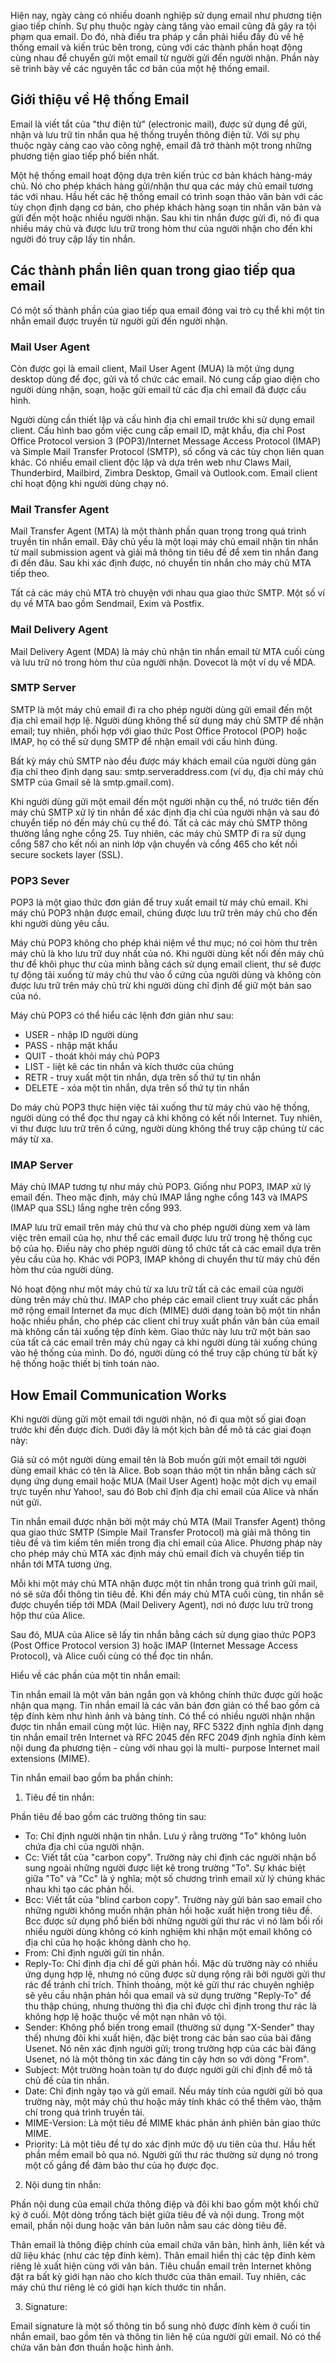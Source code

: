 Hiện nay, ngày càng có nhiều doanh nghiệp sử dụng email như phương tiện giao tiếp chính. Sự phụ thuộc ngày càng tăng vào email cũng đã gây ra tội phạm qua email. Do đó, nhà điều tra pháp y cần phải hiểu đầy đủ về hệ thống email và kiến trúc bên trong, cùng với các thành phần hoạt động cùng nhau để chuyển gửi một email từ người gửi đến người nhận. Phần này sẽ trình bày về các nguyên tắc cơ bản của một hệ thống email.


## Giới thiệu về Hệ thống Email

Email là viết tắt của "thư điện tử" (electronic mail), được sử dụng để gửi, nhận và lưu trữ tin nhắn qua hệ thống truyền thông điện tử. Với sự phụ thuộc ngày càng cao vào công nghệ, email đã trở thành một trong những phương tiện giao tiếp phổ biến nhất.

Một hệ thống email hoạt động dựa trên kiến trúc cơ bản khách hàng-máy chủ. Nó cho phép khách hàng gửi/nhận thư qua các máy chủ email tương tác với nhau. Hầu hết các hệ thống email có trình soạn thảo văn bản với các tùy chọn định dạng cơ bản, cho phép khách hàng soạn tin nhắn văn bản và gửi đến một hoặc nhiều người nhận. Sau khi tin nhắn được gửi đi, nó đi qua nhiều máy chủ và được lưu trữ trong hòm thư của người nhận cho đến khi người đó truy cập lấy tin nhắn.

## Các thành phần liên quan trong giao tiếp qua email

Có một số thành phần của giao tiếp qua email đóng vai trò cụ thể khi một tin nhắn email được truyền từ người gửi đến người nhận.

### Mail User Agent

Còn được gọi là email client, Mail User Agent (MUA) là một ứng dụng desktop dùng để đọc, gửi và tổ chức các email. Nó cung cấp giao diện cho người dùng nhận, soạn, hoặc gửi email từ các địa chỉ email đã được cấu hình.

Người dùng cần thiết lập và cấu hình địa chỉ email trước khi sử dụng email client. Cấu hình bao gồm việc cung cấp email ID, mật khẩu, địa chỉ Post Office Protocol version 3 (POP3)/Internet Message Access Protocol (IMAP) và Simple Mail Transfer Protocol (SMTP), số cổng và các tùy chọn liên quan khác. Có nhiều email client độc lập và dựa trên web như Claws Mail, Thunderbird, Mailbird, Zimbra Desktop, Gmail và Outlook.com. Email client chỉ hoạt động khi người dùng chạy nó.

### Mail Transfer Agent

Mail Transfer Agent (MTA) là một thành phần quan trọng trong quá trình truyền tin nhắn email. Đây chủ yếu là một loại máy chủ email nhận tin nhắn từ mail submission agent và giải mã thông tin tiêu đề để xem tin nhắn đang đi đến đâu. Sau khi xác định được, nó chuyển tin nhắn cho máy chủ MTA tiếp theo.

Tất cả các máy chủ MTA trò chuyện với nhau qua giao thức SMTP. Một số ví dụ về MTA bao gồm Sendmail, Exim và Postfix.

### Mail Delivery Agent

Mail Delivery Agent (MDA) là máy chủ nhận tin nhắn email từ MTA cuối cùng và lưu trữ nó trong hòm thư của người nhận. Dovecot là một ví dụ về MDA.

### SMTP Server

SMTP là một máy chủ email đi ra cho phép người dùng gửi email đến một địa chỉ email hợp lệ. Người dùng không thể sử dụng máy chủ SMTP để nhận email; tuy nhiên, phối hợp với giao thức Post Office Protocol (POP) hoặc IMAP, họ có thể sử dụng SMTP để nhận email với cấu hình đúng.

Bất kỳ máy chủ SMTP nào đều được máy khách email của người dùng gán địa chỉ theo định dạng sau: smtp.serveraddress.com (ví dụ, địa chỉ máy chủ SMTP của Gmail sẽ là smtp.gmail.com).

Khi người dùng gửi một email đến một người nhận cụ thể, nó trước tiên đến máy chủ SMTP xử lý tin nhắn để xác định địa chỉ của người nhận và sau đó chuyển tiếp nó đến máy chủ cụ thể đó. Tất cả các máy chủ SMTP thông thường lắng nghe cổng 25. Tuy nhiên, các máy chủ SMTP đi ra sử dụng cổng 587 cho kết nối an ninh lớp vận chuyển và cổng 465 cho kết nối secure sockets layer (SSL).

### POP3 Sever

POP3 là một giao thức đơn giản để truy xuất email từ máy chủ email. Khi máy chủ POP3 nhận được email, chúng được lưu trữ trên máy chủ cho đến khi người dùng yêu cầu.

Máy chủ POP3 không cho phép khái niệm về thư mục; nó coi hòm thư trên máy chủ là kho lưu trữ duy nhất của nó. Khi người dùng kết nối đến máy chủ thư để khôi phục thư của mình bằng cách sử dụng email client, thư sẽ được tự động tải xuống từ máy chủ thư vào ổ cứng của người dùng và không còn được lưu trữ trên máy chủ trừ khi người dùng chỉ định để giữ một bản sao của nó.

Máy chủ POP3 có thể hiểu các lệnh đơn giản như sau:
- USER - nhập ID người dùng
- PASS - nhập mật khẩu
- QUIT - thoát khỏi máy chủ POP3
- LIST - liệt kê các tin nhắn và kích thước của chúng
- RETR - truy xuất một tin nhắn, dựa trên số thứ tự tin nhắn
- DELETE - xóa một tin nhắn, dựa trên số thứ tự tin nhắn

Do máy chủ POP3 thực hiện việc tải xuống thư từ máy chủ vào hệ thống, người dùng có thể đọc thư ngay cả khi không có kết nối Internet. Tuy nhiên, vì thư được lưu trữ trên ổ cứng, người dùng không thể truy cập chúng từ các máy từ xa.

### IMAP Server

Máy chủ IMAP tương tự như máy chủ POP3. Giống như POP3, IMAP xử lý email đến. Theo mặc định, máy chủ IMAP lắng nghe cổng 143 và IMAPS (IMAP qua SSL) lắng nghe trên cổng 993.

IMAP lưu trữ email trên máy chủ thư và cho phép người dùng xem và làm việc trên email của họ, như thể các email được lưu trữ trong hệ thống cục bộ của họ. Điều này cho phép người dùng tổ chức tất cả các email dựa trên yêu cầu của họ. Khác với POP3, IMAP không di chuyển thư từ máy chủ đến hòm thư của người dùng.

Nó hoạt động như một máy chủ từ xa lưu trữ tất cả các email của người dùng trên máy chủ thư. IMAP cho phép các email client truy xuất các phần mở rộng email Internet đa mục đích (MIME) dưới dạng toàn bộ một tin nhắn hoặc nhiều phần, cho phép các client chỉ truy xuất phần văn bản của email mà không cần tải xuống tệp đính kèm. Giao thức này lưu trữ một bản sao của tất cả các email trên máy chủ ngay cả khi người dùng tải xuống chúng vào hệ thống của mình. Do đó, người dùng có thể truy cập chúng từ bất kỳ hệ thống hoặc thiết bị tính toán nào.

## How Email Communication Works

Khi người dùng gửi một email tới người nhận, nó đi qua một số giai đoạn trước khi đến được đích. Dưới đây là một kịch bản để mô tả các giai đoạn này:

Giả sử có một người dùng email tên là Bob muốn gửi một email tới người dùng email khác có tên là Alice. Bob soạn thảo một tin nhắn bằng cách sử dụng ứng dụng email hoặc MUA (Mail User Agent) hoặc một dịch vụ email trực tuyến như Yahoo!, sau đó Bob chỉ định địa chỉ email của Alice và nhấn nút gửi.

Tin nhắn email được nhận bởi một máy chủ MTA (Mail Transfer Agent) thông qua giao thức SMTP (Simple Mail Transfer Protocol) mà giải mã thông tin tiêu đề và tìm kiếm tên miền trong địa chỉ email của Alice. Phương pháp này cho phép máy chủ MTA xác định máy chủ email đích và chuyển tiếp tin nhắn tới MTA tương ứng.

Mỗi khi một máy chủ MTA nhận được một tin nhắn trong quá trình gửi mail, nó sẽ sửa đổi thông tin tiêu đề. Khi đến máy chủ MTA cuối cùng, tin nhắn sẽ được chuyển tiếp tới MDA (Mail Delivery Agent), nơi nó được lưu trữ trong hộp thư của Alice.

Sau đó, MUA của Alice sẽ lấy tin nhắn bằng cách sử dụng giao thức POP3 (Post Office Protocol version 3) hoặc IMAP (Internet Message Access Protocol), và Alice cuối cùng có thể đọc tin nhắn.

Hiểu về các phần của một tin nhắn email:

Tin nhắn email là một văn bản ngắn gọn và không chính thức được gửi hoặc nhận qua mạng. Tin nhắn email là các văn bản đơn giản có thể bao gồm cả tệp đính kèm như hình ảnh và bảng tính. Có thể có nhiều người nhận nhận được tin nhắn email cùng một lúc.
Hiện nay, RFC 5322 định nghĩa định dạng tin nhắn email trên Internet và RFC 2045 đến RFC 2049 định nghĩa đính kèm nội dung đa phương tiện - cùng với nhau gọi là multi-
purpose Internet mail extensions (MIME).

Tin nhắn email bao gồm ba phần chính:

1. Tiêu đề tin nhắn:

Phần tiêu đề bao gồm các trường thông tin sau:
- To: Chỉ định người nhận tin nhắn. Lưu ý rằng trường "To" không luôn chứa địa chỉ của người nhận.
- Cc: Viết tắt của "carbon copy". Trường này chỉ định các người nhận bổ sung ngoài những người được liệt kê trong trường "To". Sự khác biệt giữa "To" và "Cc" là ý nghĩa; một số chương trình email xử lý chúng khác nhau khi tạo các phản hồi.
- Bcc: Viết tắt của "blind carbon copy". Trường này gửi bản sao email cho những người không muốn nhận phản hồi hoặc xuất hiện trong tiêu đề. Bcc được sử dụng phổ biến bởi những người gửi thư rác vì nó làm bối rối nhiều người dùng không có kinh nghiệm khi nhận một email không có địa chỉ của họ hoặc không dành cho họ.
- From: Chỉ định người gửi tin nhắn.
- Reply-To: Chỉ định địa chỉ để gửi phản hồi. Mặc dù trường này có nhiều ứng dụng hợp lệ, nhưng nó cũng được sử dụng rộng rãi bởi người gửi thư rác để tránh chỉ trích. Thỉnh thoảng, một kẻ gửi thư rác chuyên nghiệp sẽ yêu cầu nhận phản hồi qua email và sử dụng trường "Reply-To" để thu thập chúng, nhưng thường thì địa chỉ được chỉ định trong thư rác là không hợp lệ hoặc thuộc về một nạn nhân vô tội.
- Sender: Không phổ biến trong email (thường sử dụng "X-Sender" thay thế) nhưng đôi khi xuất hiện, đặc biệt trong các bản sao của bài đăng Usenet. Nó nên xác định người gửi; trong trường hợp của các bài đăng Usenet, nó là một thông tin xác đáng tin cậy hơn so với dòng "From".
- Subject: Một trường hoàn toàn tự do được người gửi chỉ định để mô tả chủ đề của tin nhắn.
- Date: Chỉ định ngày tạo và gửi email. Nếu máy tính của người gửi bỏ qua trường này, một máy chủ thư hoặc máy tính khác có thể thêm vào, thậm chí trong quá trình truyền tải.
- MIME-Version: Là một tiêu đề MIME khác phản ánh phiên bản giao thức MIME.
- Priority: Là một tiêu đề tự do xác định mức độ ưu tiên của thư. Hầu hết phần mềm email bỏ qua nó. Người gửi thư rác thường sử dụng nó trong một cố gắng để đảm bảo thư của họ được đọc.

2. Nội dung tin nhắn:

Phần nội dung của email chứa thông điệp và đôi khi bao gồm một khối chữ ký ở cuối. Một dòng trống tách biệt giữa tiêu đề và nội dung. Trong một email, phần nội dung hoặc văn bản luôn nằm sau các dòng tiêu đề.

Thân email là thông điệp chính của email chứa văn bản, hình ảnh, liên kết và dữ liệu khác (như các tệp đính kèm). Thân email hiển thị các tệp đính kèm riêng lẻ xuất hiện cùng với văn bản. Tiêu chuẩn email trên Internet không đặt ra bất kỳ giới hạn nào cho kích thước của thân email. Tuy nhiên, các máy chủ thư riêng lẻ có giới hạn kích thước tin nhắn.

3. Signature:

Email signature là một số thông tin bổ sung nhỏ được đính kèm ở cuối tin nhắn email, bao gồm tên và thông tin liên hệ của người gửi email. Nó có thể chứa văn bản đơn thuần hoặc hình ảnh.

